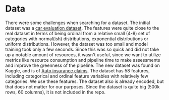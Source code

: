 # Data

There were some challenges when searching for a dataset. The initial dataset was a [car evaluation dataset](https://archive.ics.uci.edu/dataset/19/car+evaluation). The features were quite close to the real dataset in terms of being ordinal from a relative small (4-8) set of categories with normal(ish) distributions, exponential distributions or uniform distributions. However, the dataset was too small and model training took only a few seconds. Since this was so quick and did not take up a notable amount of resources, it wasn't useful, since we want to utilize metrics like resource consumption and pipeline time to make assessments and improve the greenness of the pipeline. The new dataset was found on Kaggle, and is of [Auto insurance claims](https://www.kaggle.com/datasets/bharatnatrayn/auto-insurance-claim). The dataset has 58 features, including categorical and ordinal feature variables with relatively few categories. We use these features. The dataset also is already encoded, but that does not matter for our purposes. Since the dataset is quite big (500k rows, 60 columns), it is not included in the repo.
